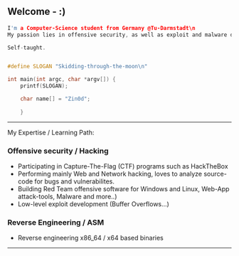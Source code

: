 ## Welcome - :)
```c
I'm a Computer-Science student from Germany @Tu-Darmstadt\n
My passion lies in offensive security, as well as exploit and malware development\n

Self-taught.


#define SLOGAN "Skidding-through-the-moon\n"

int main(int argc, char *argv[]) {
    printf(SLOGAN);

    char name[] = "Zin0d";
    
    }
```
---

My Expertise / Learning Path:

### Offensive security / Hacking
- Participating in Capture-The-Flag (CTF) programs such as HackTheBox  
- Performing mainly Web and Network hacking, loves to analyze source-code for bugs and vulnerabilites. 
- Building Red Team offensive software for Windows and Linux, Web-App attack-tools, Malware and more..)
- Low-level exploit development (Buffer Overflows...)

### Reverse Engineering / ASM
- Reverse engineering x86_64 / x64 based binaries

---
